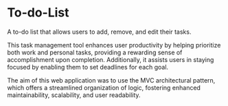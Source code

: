 # To-do-List
A to-do list that allows users to add, remove, and edit their tasks.

This task management tool enhances user productivity by helping prioritize both work and personal tasks, providing a rewarding sense of accomplishment upon completion. Additionally, it assists users in staying focused by enabling them to set deadlines for each goal. 

The aim of this web application was to use the MVC architectural pattern, which offers a streamlined organization of logic, fostering enhanced maintainability, scalability, and user readability. 
 

